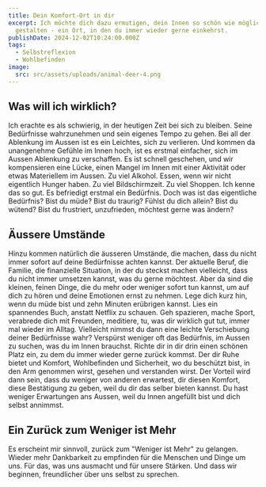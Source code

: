 ```yaml
---
title: Dein Komfort-Ort in dir
excerpt: Ich möchte dich dazu ermutigen, dein Innen so schön wie möglich zu
  gestalten - ein Ort, in den du immer wieder gerne einkehrst.
publishDate: 2024-12-02T10:24:00.000Z
tags:
  - Selbstreflexion
  - Wohlbefinden
image:
  src: src/assets/uploads/animal-deer-4.png
---
```



## Was will ich wirklich?

Ich erachte es als schwierig, in der heutigen Zeit bei sich zu bleiben. Seine Bedürfnisse wahrzunehmen und sein eigenes Tempo zu gehen. Bei all der Ablenkung im Aussen ist es ein Leichtes, sich zu verlieren. Und kommen da unangenehme Gefühle im Innen hoch, ist es erstmal einfacher, sich im Aussen Ablenkung zu verschaffen. Es ist schnell geschehen, und wir kompensieren eine Lücke, einen Mangel im Innen mit einer Aktivität oder etwas Materiellem im Aussen. Zu viel Alkohol. Essen, wenn wir nicht eigentlich Hunger haben. Zu viel Bildschirmzeit. Zu viel Shoppen. Ich kenne das so gut. Es befriedigt erstmal ein Bedürfnis. Doch was ist das eigentliche Bedürfnis? Bist du müde? Bist du traurig? Fühlst du dich allein? Bist du wütend? Bist du frustriert, unzufrieden, möchtest gerne was ändern? 



## Äussere Umstände

Hinzu kommen natürlich die äusseren Umstände, die machen, dass du nicht immer sofort auf deine Bedürfnisse achten kannst. Der aktuelle Beruf, die Familie, die finanzielle Situation, in der du steckst machen vielleicht, dass du nicht immer umsetzen kannst, was du gerne möchtest. Aber da sind die kleinen, feinen Dinge, die du mehr oder weniger sofort tun kannst, um auf dich zu hören und deine Emotionen ernst zu nehmen. Lege dich kurz hin, wenn du müde bist und zehn Minuten erübrigen kannst. Lies ein spannendes Buch, anstatt Netflix zu schauen. Geh spazieren, mache Sport, verabrede dich mit Freunden, meditiere, tu, was dir wirklich gut tut, immer mal wieder im Alltag. Vielleicht nimmst du dann eine leichte Verschiebung deiner Bedürfnisse wahr? Verspürst weniger oft das Bedürfnis, im Aussen zu suchen, was du im Innen brauchst. Richte dir in dir drin einen schönen Platz ein, zu dem du immer wieder gerne zurück kommst. Der dir Ruhe bietet und Komfort, Wohlbefinden und Sicherheit, wo du beschützt bist, in den Arm genommen wirst, gesehen und verstanden wirst. Der Vorteil wird dann sein, dass du weniger von anderen erwartest, dir diesen Komfort, diese Bestätigung zu geben, weil du dir das selber bieten kannst. Du hast weniger Erwartungen ans Aussen, weil du Innen angefüllt bist und dich selbst annimmst.



## Ein Zurück zum Weniger ist Mehr 

Es erscheint mir sinnvoll, zurück zum "Weniger ist Mehr" zu gelangen. Wieder mehr Dankbarkeit zu empfinden für die Menschen und Dinge um uns. Für das, was uns ausmacht und für unsere Stärken. Und dass wir beginnen, freundlicher über uns selbst zu sprechen.

